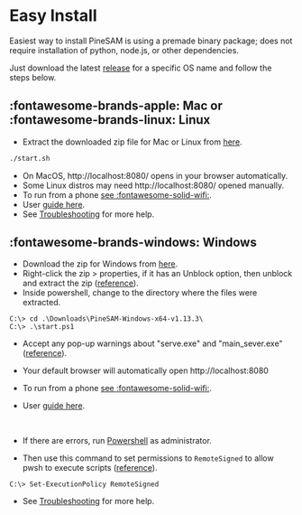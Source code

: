 
# Easy Install

Easiest way to install PineSAM is using a premade binary package; does not require installation of python, node.js, or other dependencies.

Just download the latest [release](https://github.com/builder555/PineSAM/releases/latest) for a specific OS name and follow the steps below.

## :fontawesome-brands-apple: Mac or :fontawesome-brands-linux: Linux

* Extract the downloaded zip file for Mac or Linux from [here](https://github.com/builder555/PineSAM/releases/latest).
   
   
``` sh title="run in a terminal"
./start.sh
```
   

* On MacOS, http://localhost:8080/ opens in your browser automatically.
* Some Linux distros may need http://localhost:8080/ opened manually.
* To run from a phone [see :fontawesome-solid-wifi:](../index.md#remote-access).
* User [guide here](../user-guide/usage.md).
* See [Troubleshooting](troubleshooting.md) for more help.

## :fontawesome-brands-windows: Windows

* Download the zip for Windows from [here](https://github.com/builder555/PineSAM/releases/latest).
* Right-click the zip > properties, if it has an Unblock option, then unblock and extract the zip ([reference](https://github.com/builder555/PineSAM/discussions/106#discussion-4960445)).
* Inside powershell, change to the directory where the files were extracted.

``` console title="run powershell, path may differ from example"
C:\> cd .\Downloads\PineSAM-Windows-x64-v1.13.3\
C:\> .\start.ps1
```

* Accept any pop-up warnings about "serve.exe" and "main_sever.exe" ([reference](https://github.com/builder555/PineSAM/discussions/106#discussion-4960445)).

* Your default browser will automatically open http://localhost:8080
* To run from a phone [see :fontawesome-solid-wifi:](../index.md#remote-access).
* User [guide here](../user-guide/usage.md).
<br>

* If there are errors, run [Powershell](https://learn.microsoft.com/en-us/powershell/scripting/install/installing-powershell-on-windows?view=powershell-7.3) as administrator.

* Then use this command to set permissions to `RemoteSigned` to allow pwsh to execute scripts ([reference](https://lazyadmin.nl/powershell/running-scripts-is-disabled-on-this-system/)). 

``` console
C:\> Set-ExecutionPolicy RemoteSigned
```

* See [Troubleshooting](troubleshooting.md) for more help.